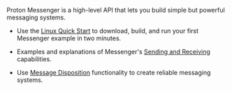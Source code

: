 Proton Messenger is a high-level API that lets you build simple but powerful messaging systems.

- Use the [Linux Quick Start](quick_start_linux.html) to download, build, and run your first Messenger example in two minutes.

- Examples and explanations of Messenger's [Sending and Receiving](sending_and_receiving.html) capabilities.

- Use [Message Disposition](message_disposition.html) functionality to create reliable messaging systems.

